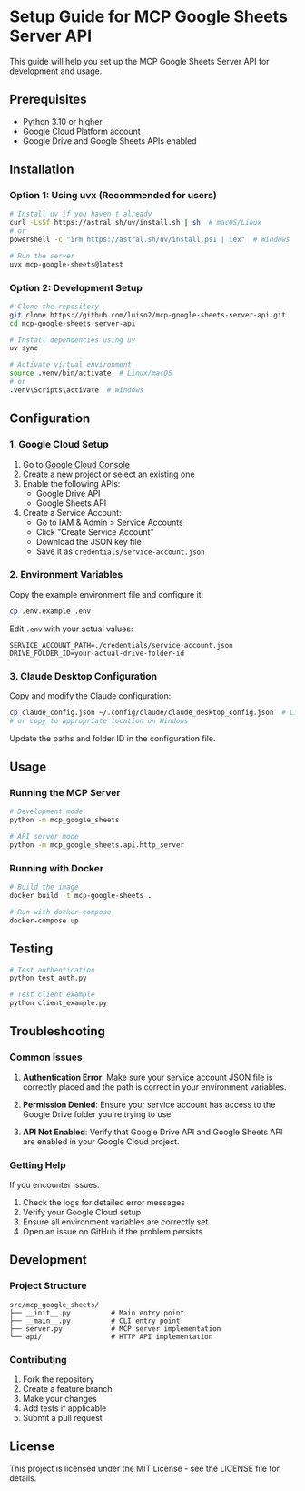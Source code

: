 # Setup Guide for MCP Google Sheets Server API

This guide will help you set up the MCP Google Sheets Server API for development and usage.

## Prerequisites

- Python 3.10 or higher
- Google Cloud Platform account
- Google Drive and Google Sheets APIs enabled

## Installation

### Option 1: Using uvx (Recommended for users)

```bash
# Install uv if you haven't already
curl -LsSf https://astral.sh/uv/install.sh | sh  # macOS/Linux
# or
powershell -c "irm https://astral.sh/uv/install.ps1 | iex"  # Windows

# Run the server
uvx mcp-google-sheets@latest
```

### Option 2: Development Setup

```bash
# Clone the repository
git clone https://github.com/luiso2/mcp-google-sheets-server-api.git
cd mcp-google-sheets-server-api

# Install dependencies using uv
uv sync

# Activate virtual environment
source .venv/bin/activate  # Linux/macOS
# or
.venv\Scripts\activate  # Windows
```

## Configuration

### 1. Google Cloud Setup

1. Go to [Google Cloud Console](https://console.cloud.google.com/)
2. Create a new project or select an existing one
3. Enable the following APIs:
   - Google Drive API
   - Google Sheets API
4. Create a Service Account:
   - Go to IAM & Admin > Service Accounts
   - Click "Create Service Account"
   - Download the JSON key file
   - Save it as `credentials/service-account.json`

### 2. Environment Variables

Copy the example environment file and configure it:

```bash
cp .env.example .env
```

Edit `.env` with your actual values:

```env
SERVICE_ACCOUNT_PATH=./credentials/service-account.json
DRIVE_FOLDER_ID=your-actual-drive-folder-id
```

### 3. Claude Desktop Configuration

Copy and modify the Claude configuration:

```bash
cp claude_config.json ~/.config/claude/claude_desktop_config.json  # Linux/macOS
# or copy to appropriate location on Windows
```

Update the paths and folder ID in the configuration file.

## Usage

### Running the MCP Server

```bash
# Development mode
python -m mcp_google_sheets

# API server mode
python -m mcp_google_sheets.api.http_server
```

### Running with Docker

```bash
# Build the image
docker build -t mcp-google-sheets .

# Run with docker-compose
docker-compose up
```

## Testing

```bash
# Test authentication
python test_auth.py

# Test client example
python client_example.py
```

## Troubleshooting

### Common Issues

1. **Authentication Error**: Make sure your service account JSON file is correctly placed and the path is correct in your environment variables.

2. **Permission Denied**: Ensure your service account has access to the Google Drive folder you're trying to use.

3. **API Not Enabled**: Verify that Google Drive API and Google Sheets API are enabled in your Google Cloud project.

### Getting Help

If you encounter issues:

1. Check the logs for detailed error messages
2. Verify your Google Cloud setup
3. Ensure all environment variables are correctly set
4. Open an issue on GitHub if the problem persists

## Development

### Project Structure

```
src/mcp_google_sheets/
├── __init__.py          # Main entry point
├── __main__.py          # CLI entry point
├── server.py            # MCP server implementation
└── api/                 # HTTP API implementation
```

### Contributing

1. Fork the repository
2. Create a feature branch
3. Make your changes
4. Add tests if applicable
5. Submit a pull request

## License

This project is licensed under the MIT License - see the LICENSE file for details.